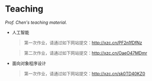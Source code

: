 # Teaching

*Prof. Chen's teaching material.*



- 人工智能

  > 第一次作业，请通过如下网站提交：http://xzc.cn/PF2n1fDfNz
  
  > 第二次作业，请通过如下网站提交：http://xzc.cn/OaeO47MDmr

+ 面向对象程序设计

  > 第一次作业，请通过如下网站提交：http://xzc.cn/sk0TD40KZ0

